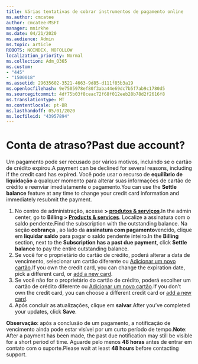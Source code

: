```yaml
---
title: Várias tentativas de cobrar instrumentos de pagamento online
ms.author: cmcatee
author: cmcatee-MSFT
manager: mnirkhe
ms.date: 04/21/2020
ms.audience: Admin
ms.topic: article
ROBOTS: NOINDEX, NOFOLLOW
localization_priority: Normal
ms.collection: Adm_O365
ms.custom:
- "445"
- "1500018"
ms.assetid: 29635602-3521-4663-9d85-d111f85b3a19
ms.openlocfilehash: 9e7505978ef80f3aba44e69dc7b5f7ab9c1780d5
ms.sourcegitcommit: 4df75b03f8ceac72f68f012eeb28b78d2f2616f8
ms.translationtype: MT
ms.contentlocale: pt-BR
ms.lasthandoff: 05/01/2020
ms.locfileid: "43957894"
---
```

# <a name="past-due-account"></a><span data-ttu-id="9c2e6-102">Conta de atraso?</span><span class="sxs-lookup"><span data-stu-id="9c2e6-102">Past due account?</span></span>

<span data-ttu-id="9c2e6-103">Um pagamento pode ser recusado por vários motivos, incluindo se o cartão de crédito expirou.</span><span class="sxs-lookup"><span data-stu-id="9c2e6-103">A payment can be declined for several reasons, including if the credit card has expired.</span></span> <span data-ttu-id="9c2e6-104">Você pode usar o recurso de **equilíbrio de liquidação** a qualquer momento para alterar suas informações de cartão de crédito e reenviar imediatamente o pagamento.</span><span class="sxs-lookup"><span data-stu-id="9c2e6-104">You can use the **Settle balance** feature at any time to change your credit card information and immediately resubmit the payment.</span></span>

1. <span data-ttu-id="9c2e6-105">No centro de administração, acesse **> [produtos & serviços](https://go.microsoft.com/fwlink/p/?linkid=842054)**.</span><span class="sxs-lookup"><span data-stu-id="9c2e6-105">In the admin center, go to **Billing > [Products & services](https://go.microsoft.com/fwlink/p/?linkid=842054)**.</span></span>
<span data-ttu-id="9c2e6-106">Localize a assinatura com o saldo pendente.</span><span class="sxs-lookup"><span data-stu-id="9c2e6-106">Find the subscription with the outstanding balance.</span></span> <span data-ttu-id="9c2e6-107">Na seção **cobrança** , ao lado da **assinatura com pagamento**vencido, clique em **liquidar saldo** para pagar o saldo pendente inteiro.</span><span class="sxs-lookup"><span data-stu-id="9c2e6-107">In the **Billing** section, next to the **Subscription has a past due payment**, click **Settle balance** to pay the entire outstanding balance.</span></span>
2. <span data-ttu-id="9c2e6-108">Se você for o proprietário do cartão de crédito, poderá alterar a data de vencimento, selecionar um cartão diferente ou [Adicionar um novo cartão](https://docs.microsoft.com/microsoft-365/commerce/billing-and-payments/add-update-or-remove-credit-card-or-bank-account?view=o365-worldwide).</span><span class="sxs-lookup"><span data-stu-id="9c2e6-108">If you own the credit card, you can change the expiration date, pick a different card, or [add a new card](https://docs.microsoft.com/microsoft-365/commerce/billing-and-payments/add-update-or-remove-credit-card-or-bank-account?view=o365-worldwide).</span></span>
3. <span data-ttu-id="9c2e6-109">Se você não for o proprietário do cartão de crédito, poderá escolher um cartão de crédito diferente ou [Adicionar um novo cartão](https://docs.microsoft.com/microsoft-365/commerce/billing-and-payments/add-update-or-remove-credit-card-or-bank-account?view=o365-worldwide).</span><span class="sxs-lookup"><span data-stu-id="9c2e6-109">If you don’t own the credit card, you can choose a different credit card or [add a new card](https://docs.microsoft.com/microsoft-365/commerce/billing-and-payments/add-update-or-remove-credit-card-or-bank-account?view=o365-worldwide).</span></span>
4. <span data-ttu-id="9c2e6-110">Após concluir as atualizações, clique em **salvar**.</span><span class="sxs-lookup"><span data-stu-id="9c2e6-110">After you’ve completed your updates, click **Save**.</span></span>

<span data-ttu-id="9c2e6-111">**Observação**: após a conclusão de um pagamento, a notificação de vencimento ainda pode estar visível por um curto período de tempo.</span><span class="sxs-lookup"><span data-stu-id="9c2e6-111">**Note**: After a payment has been made, the past due notification may still be visible for a short period of time.</span></span> <span data-ttu-id="9c2e6-112">Aguarde pelo menos **48 horas** antes de entrar em contato com o suporte.</span><span class="sxs-lookup"><span data-stu-id="9c2e6-112">Please wait at least **48 hours** before contacting support.</span></span>
